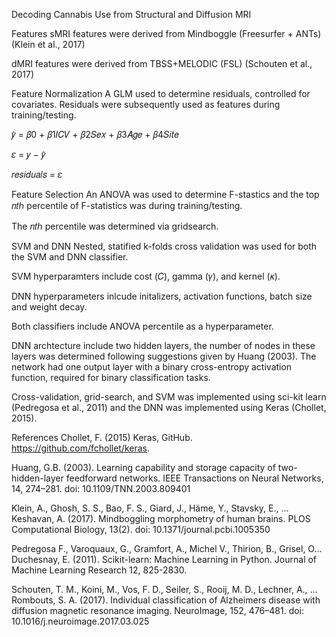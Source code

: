 Decoding Cannabis Use from Structural and Diffusion MRI

Features
sMRI features were derived from Mindboggle (Freesurfer + ANTs) (Klein et al., 2017)

dMRI features were derived from TBSS+MELODIC (FSL) (Schouten et al., 2017)

Feature Normalization
A GLM used to determine residuals, controlled for covariates. Residuals were subsequently used as features during training/testing.

𝑦̂ = 𝛽0 + 𝛽1𝐼𝐶𝑉 + 𝛽2𝑆𝑒𝑥 + 𝛽3𝐴𝑔𝑒 + 𝛽4𝑆𝑖𝑡𝑒 

𝜀 = 𝑦 − 𝑦̂  

𝑟𝑒𝑠𝑖𝑑𝑢𝑎𝑙𝑠 = 𝜀 

Feature Selection
An ANOVA was used to determine F-stastics and the top  𝑛𝑡ℎ  percentile of F-statistics was during training/testing.

The 𝑛𝑡ℎ percentile was determined via gridsearch.

SVM and DNN
Nested, statified k-folds cross validation was used for both the SVM and DNN classifier.

SVM hyperparamters include cost (𝐶), gamma (𝛾), and kernel (𝜅).

DNN hyperparameters inlcude initalizers, activation functions, batch size and weight decay.

Both classifiers include ANOVA percentile as a hyperparameter.

DNN archtecture include two hidden layers, the number of nodes in these layers was determined following suggestions given by Huang (2003). The network had one output layer with a binary cross-entropy activation function, required for binary classification tasks.

Cross-validation, grid-search, and SVM was implemented using sci-kit learn (Pedregosa et al., 2011) and the DNN was implemented using Keras (Chollet, 2015).

References
Chollet, F. (2015) Keras, GitHub. https://github.com/fchollet/keras.

Huang, G.B. (2003). Learning capability and storage capacity of two-hidden-layer feedforward networks. IEEE Transactions on Neural Networks, 14, 274–281. doi: 10.1109/TNN.2003.809401

Klein, A., Ghosh, S. S., Bao, F. S., Giard, J., Häme, Y., Stavsky, E., … Keshavan, A. (2017). Mindboggling morphometry of human brains. PLOS Computational Biology, 13(2). doi: 10.1371/journal.pcbi.1005350

Pedregosa F., Varoquaux, G., Gramfort, A., Michel V., Thirion, B., Grisel, O... Duchesnay, E. (2011). Scikit-learn: Machine Learning in Python. Journal of Machine Learning Research 12, 825-2830.

Schouten, T. M., Koini, M., Vos, F. D., Seiler, S., Rooij, M. D., Lechner, A., … Rombouts, S. A. (2017). Individual classification of Alzheimers disease with diffusion magnetic resonance imaging. NeuroImage, 152, 476–481. doi: 10.1016/j.neuroimage.2017.03.025
